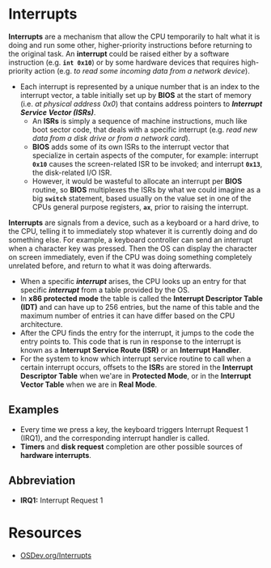 # Interrupts
**Interrupts** are a mechanism that allow the CPU temporarily to halt what it is doing and run some other, higher-priority instructions before returning to the original task. An **interrupt** could be raised either by a software instruction (e.g. **`int 0x10`**) or by some hardware devices that requires high-priority action (e.g. *to read some incoming data from a network device*).
 * Each interrupt is represented by a unique number that is an index to the interrupt vector, a table initially set up by **BIOS** at the start of memory (i.e. *at physical address 0x0*) that contains address pointers to ***Interrupt Service Vector (ISRs)***. 
   * An **ISRs** is simply a sequence of machine instructions, much like boot sector code, that deals with a specific interrupt (e.g. *read new data from a disk drive or from a network card*).
   * **BIOS** adds some of its own ISRs to the interrupt vector that specialize in certain aspects of the computer, for example: interrupt **`0x10`** causes the screen-related ISR to be invoked; and interrupt **`0x13`**, the disk-related I/O ISR.
   * However, it would be wasteful to allocate an interrupt per **BIOS** routine, so **BIOS** multiplexes the ISRs by what we could imagine as a big **`switch`** statement, based usually on the value set in one of the CPUs general purpose registers, **`ax`**, prior to raising the interrupt.


**Interrupts** are signals from a device, such as a keyboard or a hard drive, to the CPU, telling it to immediately stop whatever it is currently doing and do something else. For example, a keyboard controller can send an interrupt when a character key was pressed. Then the OS can display the character on screen immediately, even if the CPU was doing something completely unrelated before, and return to what it was doing afterwards.
 * When a specific ***interrupt*** arises, the CPU looks up an entry for that specific ***interrupt*** from a table provided by the OS.
 * In **x86 protected mode** the table is called the **Interrupt Descriptor Table (IDT)** and can have up to 256 entries, but the name of this table and the maximum number of entries it can have differ based on the CPU architecture.
 * After the CPU finds the entry for the interrupt, it jumps to the code the entry points to. This code that is run in response to the interrupt is known as a **Interrupt Service Route (ISR)** or an **Interrupt Handler**.
 * For the system to know which interrupt service routine to call when a certain interrupt occurs, offsets to the **ISR**s are stored in the **Interrupt Descriptor Table** when we'are in **Protected Mode**, or in the **Interrupt Vector Table** when we are in **Real Mode**.

## Examples
 * Every time we press a key, the  keyboard triggers Interrupt Request 1 (IRQ1), and the corresponding interrupt handler is called.
 * **Timers** and **disk request** completion are other possible sources of **hardware interrupts**.

## Abbreviation
 * **IRQ1:** Interrupt Request 1



# Resources
 * [OSDev.org/Interrupts](https://wiki.osdev.org/Interrupts)

